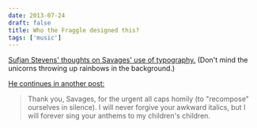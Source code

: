 ```yaml
---
date: 2013-07-24
draft: false
title: Who the Fraggle designed this?
tags: ['music']
---
```


[Sufjan Stevens' thoughts on Savages' use of typography.](http://sufjan.com/post/56323826291/the-very-cool-savages-has-allowed-a-very-uncool) (Don't mind the unicorns throwing up rainbows in the background.)<!-- excerpt -->

[He continues in another post:](http://sufjan.com/post/56334645993/one-more-thing-about-this-album-the-awkward)

> Thank you, Savages, for the urgent all caps homily (to "recompose" ourselves in silence). I will never forgive your awkward italics, but I will forever sing your anthems to my children's children.
